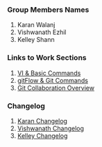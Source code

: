 ### Group Members Names

1. Karan Walanj
2. Vishwanath Ezhil
3. Kelley Shann

### Links to Work Sections

1. [VI & Basic Commands](https://github.com/enforcer20/KVKRepo/blob/master/Vi.md)
2. [gitFlow & Git Commands](https://github.com/enforcer20/KVKRepo/blob/master/gitFlow/gitFlow.md)
3. [Git Collaboration Overview](https://github.com/enforcer20/KVKRepo/blob/master/Git%20Collaboration%20Files/CollaborationOverview.md)

### Changelog

1. [Karan Changelog](https://github.com/enforcer20/KVKRepo/blob/master/ChangeLog_KaranWalanj.md)
2. [Vishwanath Changelog](https://github.com/enforcer20/KVKRepo/blob/master/ChangeLog_VishwanathEzhil.md)
3. [Kelley Changelog](https://github.com/enforcer20/KVKRepo/blob/master/Git%20Collaboration%20Files/ChangeLog_KelleyShann.md)
